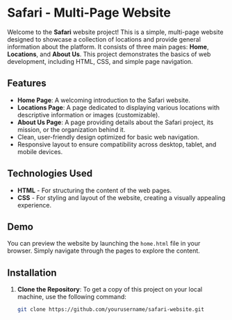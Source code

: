 # Safari - Multi-Page Website

Welcome to the **Safari** website project! This is a simple, multi-page website designed to showcase a collection of locations and provide general information about the platform. It consists of three main pages: **Home**, **Locations**, and **About Us**. This project demonstrates the basics of web development, including HTML, CSS, and simple page navigation.

## Features

- **Home Page**: A welcoming introduction to the Safari website.
- **Locations Page**: A page dedicated to displaying various locations with descriptive information or images (customizable).
- **About Us Page**: A page providing details about the Safari project, its mission, or the organization behind it.
- Clean, user-friendly design optimized for basic web navigation.
- Responsive layout to ensure compatibility across desktop, tablet, and mobile devices.

## Technologies Used

- **HTML** - For structuring the content of the web pages.
- **CSS** - For styling and layout of the website, creating a visually appealing experience.

## Demo

You can preview the website by launching the `home.html` file in your browser. Simply navigate through the pages to explore the content.

## Installation

1. **Clone the Repository**:
   To get a copy of this project on your local machine, use the following command:
   ```bash
   git clone https://github.com/yourusername/safari-website.git

